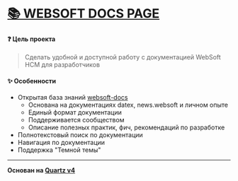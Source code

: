 # [📚 WEBSOFT DOCS PAGE](https://websoft-docs.ru/)
#### ❓ Цель проекта
> Сделать удобной и доступной работу с документацией WebSoft HCM для разработчиков

#### ✨ Особенности
- Открытая база знаний [websoft-docs](https://github.com/punkhomov/websoft-docs)
  -  Основана на документациях datex, news.websoft и личном опыте
  -  Единый формат документации
  -  Поддерживается сообществом
  -  Описание полезных практик, фич, рекомендаций по разработке
- Полнотекстовый поиск по документации
- Навигация по документации
- Поддержка "Темной темы"

---
__Основан на [Quartz v4](https://quartz.jzhao.xyz/)__
